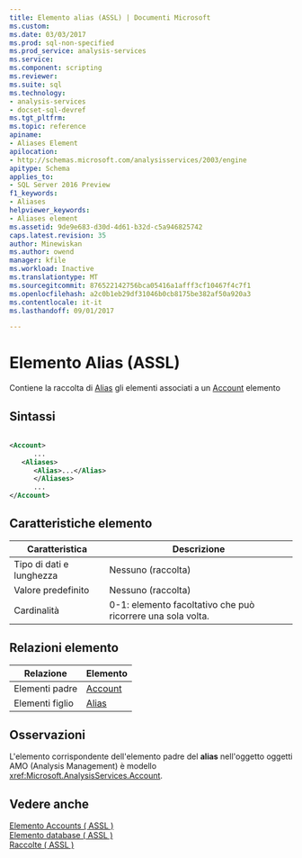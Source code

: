 ```yaml
---
title: Elemento alias (ASSL) | Documenti Microsoft
ms.custom: 
ms.date: 03/03/2017
ms.prod: sql-non-specified
ms.prod_service: analysis-services
ms.service: 
ms.component: scripting
ms.reviewer: 
ms.suite: sql
ms.technology:
- analysis-services
- docset-sql-devref
ms.tgt_pltfrm: 
ms.topic: reference
apiname:
- Aliases Element
apilocation:
- http://schemas.microsoft.com/analysisservices/2003/engine
apitype: Schema
applies_to:
- SQL Server 2016 Preview
f1_keywords:
- Aliases
helpviewer_keywords:
- Aliases element
ms.assetid: 9de9e683-d30d-4d61-b32d-c5a946825742
caps.latest.revision: 35
author: Minewiskan
ms.author: owend
manager: kfile
ms.workload: Inactive
ms.translationtype: MT
ms.sourcegitcommit: 876522142756bca05416a1afff3cf10467f4c7f1
ms.openlocfilehash: a2c0b1eb29df31046b0cb8175be382af50a920a3
ms.contentlocale: it-it
ms.lasthandoff: 09/01/2017

---
```

# <a name="aliases-element-assl"></a>Elemento Alias (ASSL)
  Contiene la raccolta di [Alias](../../../analysis-services/scripting/properties/alias-element-assl.md) gli elementi associati a un [Account](../../../analysis-services/scripting/objects/account-element-assl.md) elemento  
  
## <a name="syntax"></a>Sintassi  
  
```xml  
  
<Account>  
      ...  
   <Aliases>  
      <Alias>...</Alias>  
      </Aliases>  
      ...  
</Account>  
```  
  
## <a name="element-characteristics"></a>Caratteristiche elemento  
  
|Caratteristica|Descrizione|  
|--------------------|-----------------|  
|Tipo di dati e lunghezza|Nessuno (raccolta)|  
|Valore predefinito|Nessuno (raccolta)|  
|Cardinalità|0-1: elemento facoltativo che può ricorrere una sola volta.|  
  
## <a name="element-relationships"></a>Relazioni elemento  
  
|Relazione|Elemento|  
|------------------|-------------|  
|Elementi padre|[Account](../../../analysis-services/scripting/objects/account-element-assl.md)|  
|Elementi figlio|[Alias](../../../analysis-services/scripting/properties/alias-element-assl.md)|  
  
## <a name="remarks"></a>Osservazioni  
 L'elemento corrispondente dell'elemento padre del **alias** nell'oggetto oggetti AMO (Analysis Management) è modello <xref:Microsoft.AnalysisServices.Account>.  
  
## <a name="see-also"></a>Vedere anche  
 [Elemento Accounts &#40; ASSL &#41;](../../../analysis-services/scripting/collections/accounts-element-assl.md)   
 [Elemento database &#40; ASSL &#41;](../../../analysis-services/scripting/objects/database-element-assl.md)   
 [Raccolte &#40; ASSL &#41;](../../../analysis-services/scripting/collections/collections-assl.md)  
  
  

